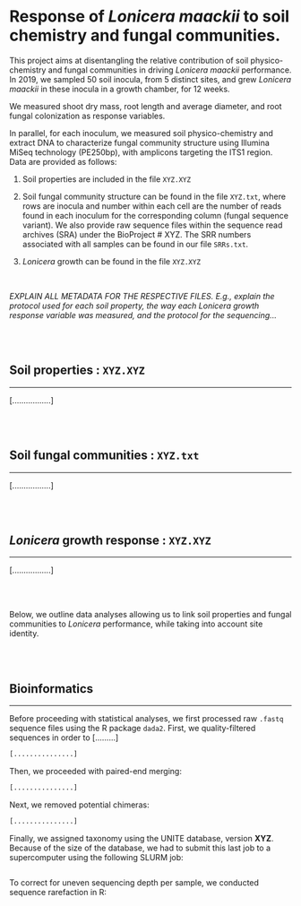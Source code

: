 # Response of *Lonicera maackii* to soil chemistry and fungal communities. 

This project aims at disentangling the relative contribution of soil physico-chemistry and fungal communities in driving *Lonicera maackii* performance. In 2019, we sampled 50 soil inocula, from 5 distinct sites, and grew *Lonicera maackii* in these inocula in a growth chamber, for 12 weeks. 

We measured shoot dry mass, root length and average diameter, and root fungal colonization as response variables.

In parallel, for each inoculum, we measured soil physico-chemistry and extract DNA to characterize fungal community structure using Illumina MiSeq technology (PE250bp), with amplicons targeting the ITS1 region. Data are provided as follows:

1. Soil properties are included in the file ``XYZ.XYZ``

2. Soil fungal community structure can be found in the file ``XYZ.txt``, where rows are inocula and number within each cell are the number of reads found in each inoculum for the corresponding column (fungal sequence variant). We also provide raw sequence files within the sequence read archives (SRA) under the BioProject # XYZ. The SRR numbers associated with all samples can be found in our file ``SRRs.txt``.

3. *Lonicera* growth can be found in the file ``XYZ.XYZ``


<br>

*EXPLAIN ALL METADATA FOR THE RESPECTIVE FILES. E.g., explain the protocol used for each soil property, the way each Lonicera growth response variable was measured, and the protocol for the sequencing...*

<br>
<br>

## Soil properties : ``XYZ.XYZ``
------------

[.................]



<br>
<br>

## Soil fungal communities : ``XYZ.txt``
------------

[.................]

<br>
<br>

## *Lonicera* growth response : ``XYZ.XYZ``
------------

[.................]

<br>
<br>

Below, we outline data analyses allowing us to link soil properties and fungal communities to *Lonicera* performance, while taking into account site identity.

<br>
<br>

## Bioinformatics
---------------
Before proceeding with statistical analyses, we first processed raw ``.fastq`` sequence files using the R package ``dada2``. First, we quality-filtered sequences in order to [.........]

```R
[...............]
```

Then, we proceeded with paired-end merging:

```R
[...............]
```

Next, we removed potential chimeras:

```R
[...............]

```
Finally, we assigned taxonomy using the UNITE database, version **XYZ**. Because of the size of the database, we had to submit this last job to a supercomputer using the following SLURM job:

```sh

```

To correct for uneven sequencing depth per sample, we conducted sequence rarefaction in R:

```r

```

<br>
<br>

##



